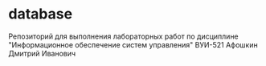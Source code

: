 # database
Репозиторий для выполнения лабораторных работ по дисциплине "Информационное обеспечение систем управления" ВУИ-521 Афошкин Дмитрий Иванович
